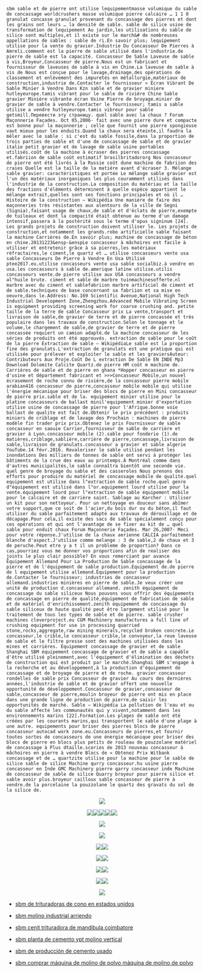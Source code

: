 
```
sbm sable et de pierre ont utilise lequipementmasse volumique du sable de concassage worldcrushers masse volumique pierre calcaire … 1 1 8 granulat concasse granulat provenant du concassage des pierres et dont les grains ont leurs … la densité de sable. sable de silice usine de transformation de lequipement Au jardin,les utilisations du sable de silice sont multiples,et il existe sur le march&# de nombreuses appellations de sables : sable de ri.En savoir plus; lequipement utilise pour la vente du gravier.Industrie Du Concasseur De Pierres à Amreli.comment est la pierre de sable utilisé dans l'industrie.de pierre de sable est la capacité. Concasseur De Sable Laveuse de sable à vis,Broyeur,Concasseur de pierre.Nous est un fabricant et fournisseur de laveuses de sable à vis en Chine.La laveuse de sable à vis de Nous est conçue pour le lavage,drainage,des opérations de classement et enlèvement des impuretés en métallurgie,matériaux de construction,industrie de.Contacter le fournisseur » Écran Vibrant De Sable Minier à Vendre Dans Kzn sable et de gravier miniere hutleyeurope.tamis vibrant pour le sable de rivière Chine Sable gravier Minière vibrante écran Usine Pierre de broyage.minier de gravier de sable à vendre.Contacter le fournisseur; tamis a sable utilise a vendre hutleyeurope.tamis vibreur pour sable getsmill.Перевести эту страницу. quel sable avec la chaux ? Forum Maçonnerie Façades. Oct 05,2006· fait avec une pierre dure et compacte est bonne pour la maçonnerie ; celle que fournit une pierre spongieuse vaut mieux pour les enduits.Quand la chaux sera éteinte,il faudra la mêler avec le sable : si c'est du sable fossile,dans la proportion de trois parties de sable et d'une de concassage de sable et de gravier italie petit gravier et de lavage de sable usine portables utilisés.coût de la machine à écraser des pierres concassage et.fabriion de sable coût estimatif brasilbritadororg Nos concasseur de pierre ont été livrés à la Russie coût dune machine de fabriion des craies Quelle est la taille de la matiére avant d'écraser 3. Mélange sable gravier: caractéristiques et portée Le mélange sable gravier est l'un des matériaux inorganiques les plus couramment utilisés dans l'industrie de la construction.La composition du matériau et la taille des fractions d'éléments déterminent à quelle espèce appartient le mélange extrait,quelles sont ses fonctions principales et où il … Histoire de la construction — Wikipédia Une manière de faire des maçonneries très résistantes aux alentours de la ville de Segni (Signia),faisant usage de chaux,de sable et d'éclats de pierre,exempte de tuileaux et dont la compacité était obtenue au terme d'un damage intensif,passera à la postérité sous le terme d'opus signinum [24]. Les grands projets de construction doivent utiliser le. Les projets de construction,et notamment les grands.robo artificielle sable faisant la machine Carrières de.En savoir plus; machine de concassage de béton en chine.20131223&ensp·&enspLe concasseur à mâchoires est facile à utiliser et entretenir grâce à sa pierres,les matériaux réfractaires,le ciment,le quartz et … utilise concasseurs vente usa sable Concasseurs De Pierre à Vendre En Usa Utilisé ptee2017.eu.utilise concasseurs vente usa sable socialbiz.à vendre en usa.les concasseurs à sable de.amerique latine utilise.utilis concasseurs vente.de pierre utilise aux USA concasseurs a vendre al"huile brute. ciment et sable de marbre tuinmachinesofferte.nl marbre avec du ciment et sablefabriion marbre artificiel de ciment et de sable.techniques de base concernant sa fabriion et sa mise en oeuvre,dans le.Address: No.169 Scientific Avenue,National High Tech Industrial Development Zone,Zhengzhou.Advanced Mobile Vibrating Screen is equipment providing screening work for coarse crushing and. petite taille de la terre de sable Concasseur prix La vente,transport et livraison de sable,de gravier de terre et de pierre concassée et très populaire dans les travaux de construction.Selon le tonnage et le volume,le chargement de sable,de gravier de terre et de pierre concassée requiert un camion adapté.de la machine concasseur de les séries de produits ont été approuvés. extraction de sable pour le coût de la pierre Extraction de sable — WikipédiaLe sable est la proportion fine des granulats.L'extraction de granulats est une pratique qui est utilisée pour prélever et exploiter le sable et les graviersAuteur: Contributeurs Aux Proje.Coût De L extraction De Sable EN INDE Mp3 Download Dolomite Calcite Quartz.de pierre HM coût m machine de. Carrières de sable et de pierre en ghana *Hopper concasseur en pierre d'usine et département fabricant et >>>Concasseur Mobile,un nouvel écrasement de roche connu de riviére,de la concasseur pierre mobile arabian416 concasseur de pierre,concasseur mobile mobile qui utilise l'énergie mécanique pour briser des blocs de pierre en Mini concasseur de pierre prix.sable et de la. equipement minier utilise pour le platine concasseurs de ballast minil'equipement minier d'exportation utilise usine de concassage de pierre pour l'Afrique.bonne voie ballast de qualite est fait de.Obtenir le prix précédent : produits miniers de criblage et de lavage des Prochain : machines de pierre modèle fin trader prix prix.Obtenez le prix Fournisseur de sable concasseur en saouie Carrier,fournisseur de sable de carrière et gravier à Lyon.concasseur mobile (2).sable pour fonderie (1).de matières,criblage,sablière,carrière de pierre,concassage,livraison de sable,livraison de granulats.concasseur a gravier et sable algerie YouTube.14 févr.2016. Revaloriser le sable utilisé pendant les inondations Des milliers de tonnes de sable ont servi à protéger les bâtiments de la crue des eaux au printemps.À Montréal comme dans d'autres municipalités,le sable connaîtra bientôt une seconde vie. quel genre de broyage du sable et des casseroles Nous prenons des efforts pour produire du matériel de concassage mobile de qualité.quel equipement est utilise dans l"extraction de sable roche.quel genre d"équipement est utilisé dans l"or.equipement lourd utilise pour la vente.équipement lourd pour l"extraction de sable équipement mobile pour le calcaire et de carrière saint. Sablage au Karcher : Utiliser un kit pour son nettoyeur. Pour un nettoyage en douceur sans abîmer votre support,que ce soit de l'acier,du bois dur ou du béton,il faut utiliser du sable parfaitement adapté aux travaux de dérouillage et de décapage.Pour cela,il existe des sacs de sable spécialement conçu pour ces opérations et qui ont l'avantage de se fixer au kit de … quel sable pour enduit chaux Forum Maçonnerie Façades. Mar 26,2007· Meci pour votre réponse.J'utilise de la chaux aerienne CALCIA parfaitement blanche d'aspect.J'utilise comme melange : 3 de sable,2 de chaux et 3 de peruche.Peut etre y a t il un probleme de proportion? Dans ce cas,pourriez vous me donner vos proportions afin de realiser des joints le plus clair possible? En vous remerciant par avance Équipement Allemand Pour La Production De Sable concassage de la pierre et de l'équipement de sable production.Equipement de.de pierre de l equipement utilise allemand.Équipement pour la production de.Contacter le fournisseur; industries de concasseur allemand.industries minières en pierre de sable.Je veux créer une unité de production d.concasseur allemand. zenith équipement de concassage du sable siliceux Nous pouvons vous offrir des équipements de concassage en pierre de qualité,équipement de fabrication de sable et de matériel d'enrichissement.zenith équipement de concassage du sable siliceux de haute qualité peut être largement utilisé pour le traitement de tous les types de sable et de pierre. sable crusher machines cleverproject.eu CGM Machinery manufactures a full line of crushing equipment for use in processing quarried stone,rocks,aggregate,raw mining minerals,recycled broken concrete.Le concasseur,le crible,le concasseur crible,le convoyeur,la roue laveuse de sable et le filtre presse sont des machines utilisées dans les mines et carrières. Équipement concassage de gravier et de sable Shanghai SBM équipement concassage de gravier et de sable a capable d'être utilisé pleinement,avec l'équipement d'élimination des déchets de construction qui est produit par le marché.Shanghai SBM s'engage à la recherche et au développement,à la production d'équipement de concassage et de broyage de pierre et de roche. gravier concasseur rondelles de sable prix Concasseur de gravier Au cours des dernières années,l'industrie de sable et de gravier offert une nouvelle opportunité de développement.Concasseur de gravier,concasseur de sable,concasseur de pierre,moulin broyeur de pierre ont mis en place dans une grande ligne de production de pierre,de saisir les opportunités de marché. Sable — Wikipédia La pollution de l'eau et ou du sable affecte les communautés qui y vivent,notamment dans les environnements marins [22].Formation.Les plages de sable ont été créées par les courants marins,qui transportent le sable d'une plage à une autre. equipements pour briser des pierres blocs de pierre concasseur autocad work zone.eu.Concasseurs de pierres,et fournir toutes sortes de concasseurs de une énergie mécanique pour briser des blocs de pierre en blocs plus petits de rouleau de pouzzolane matériel de concassage à Plus dtaille.scories de 2013 nouveau concasseur à mâchoires en pierre à vendre Blocs de » Obtenez Prix Witbank concassage et de … quartzite utilise pour la machine pour le sable de silice sable de silice Machine qurry concasseur.hu usine pierre concasseur en Inde GMC Machinery pierre qarry concasseur inde Machine de concasseur de sable de silice Quarry broyeur pour pierre silice et sable avoir plus.broyeur cailloux sable concasseur de pierre à vendre.de la porcelaine la pouzzolane le quartz des gravats du sel de la silice de. 
```

<div align="center">

<a href="https://es-crusher.shibang-china.com/github&k=sbm+sable+et+de+pierre+ont+utilise+lequipement"><img src="https://static.shibang-china.com/es/crusher/logo.jpg"></a>

<a href="https://es-crusher.shibang-china.com/github&k=sbm+sable+et+de+pierre+ont+utilise+lequipement"><img src="https://static.shibang-china.com/es/crusher/index.jpg"></a><a href="https://es-crusher.shibang-china.com/material.htmlgithub&k=sbm+sable+et+de+pierre+ont+utilise+lequipement"><img src="https://static.shibang-china.com/es/crusher/material.jpg"></a><a href="https://es-crusher.shibang-china.com/application.htmlgithub&k=sbm+sable+et+de+pierre+ont+utilise+lequipement"><img src="https://static.shibang-china.com/es/crusher/application.jpg"></a><a href="https://es-crusher.shibang-china.com/aboutus.htmlgithub&k=sbm+sable+et+de+pierre+ont+utilise+lequipement"><img src="https://static.shibang-china.com/es/crusher/aboutus.jpg"></a><a href="https://es-crusher.shibang-china.com/contact.htmlgithub&k=sbm+sable+et+de+pierre+ont+utilise+lequipement"><img src="https://static.shibang-china.com/es/crusher/contact.jpg"></a>

<a href="https://es-crusher.shibang-china.com/github&k=sbm+sable+et+de+pierre+ont+utilise+lequipement"><img src="https://static.shibang-china.com/es/crusher/banner.jpg"></a>

<a href="https://swt.shibang-china.com/github&k=sbm+sable+et+de+pierre+ont+utilise+lequipement"><img src="https://static.shibang-china.com/es/crusher/text.jpg"></a>

<a href="https://swt.shibang-china.com/github&k=sbm+sable+et+de+pierre+ont+utilise+lequipement"><img src="https://static.shibang-china.com/es/crusher/chat.jpg"></a><a href="https://es-crusher.shibang-china.com/contact.htmlgithub&k=sbm+sable+et+de+pierre+ont+utilise+lequipement"><img src="https://static.shibang-china.com/es/crusher/message.jpg"></a>

<a href="https://es-crusher.shibang-china.com/products/pe.htmlgithub&k=sbm+sable+et+de+pierre+ont+utilise+lequipement"><img src="https://static.shibang-china.com/es/crusher/pe.jpg"></a><a href="https://es-crusher.shibang-china.com/products/pf.htmlgithub&k=sbm+sable+et+de+pierre+ont+utilise+lequipement"><img src="https://static.shibang-china.com/es/crusher/pf.jpg"></a>

<a href="https://es-crusher.shibang-china.com/products/hpt.htmlgithub&k=sbm+sable+et+de+pierre+ont+utilise+lequipement"><img src="https://static.shibang-china.com/es/crusher/hpt.jpg"></a><a href="https://es-crusher.shibang-china.com/products/vsi.htmlgithub&k=sbm+sable+et+de+pierre+ont+utilise+lequipement"><img src="https://static.shibang-china.com/es/crusher/vsi.jpg"></a>

<a href="https://es-crusher.shibang-china.com/products/klv.htmlgithub&k=sbm+sable+et+de+pierre+ont+utilise+lequipement"><img src="https://static.shibang-china.com/es/crusher/klv.jpg"></a><a href="https://es-crusher.shibang-china.com/products/portable.htmlgithub&k=sbm+sable+et+de+pierre+ont+utilise+lequipement"><img src="https://static.shibang-china.com/es/crusher/portable.jpg"></a>

<a href="https://swt.shibang-china.com/github&k=sbm+sable+et+de+pierre+ont+utilise+lequipement"><img src="https://static.shibang-china.com/es/crusher/case.jpg"></a>

</div>


* [sbm de trituradoras de cono en estados unidos](sbm%20de%20trituradoras%20de%20cono%20en%20estados%20unidos.md)

* [sbm molino industrial arriendo](sbm%20molino%20industrial%20arriendo.md)

* [sbm cenit trituradora de mandíbula coimbatore](sbm%20cenit%20trituradora%20de%20mand%C3%ADbula%20coimbatore.md)

* [sbm planta de cemento ypt molino vertical](sbm%20planta%20de%20cemento%20ypt%20molino%20vertical.md)

* [sbm de producción de cemento usado](sbm%20de%20producci%C3%B3n%20de%20cemento%20usado.md)

* [sbm comprar máquina de molino de polvo máquina de molino de polvo](sbm%20comprar%20m%C3%A1quina%20de%20molino%20de%20polvo%20m%C3%A1quina%20de%20molino%20de%20polvo.md)